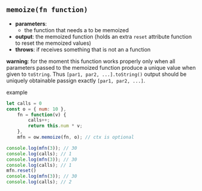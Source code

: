 ## `memoize(fn function)`  
- **parameters**:
    - the function that needs a to be memoized
- **output**: the memoized function (holds an extra `reset` attribute function to reset the memoized values)
- **throws**: if receives something that is not an a function

**warning**: for the moment this function works properly only when all parameters passed to the memoized function produce a unique value when given to `toString`. Thus `[par1, par2, ...].toString()` output should be uniquely obtainable passign exactly `[par1, par2, ...]`.

example  

``` js  
let calls = 0
const o = { num: 10 },
    fn = function(v) {
        calls++;
        return this.num * v;
    },
    mfn = ow.memoize(fn, o); // ctx is optional

console.log(mfn(3)); // 30
console.log(calls); // 1
console.log(mfn(3)); // 30
console.log(calls); // 1
mfn.reset()
console.log(mfn(3)); // 30
console.log(calls); // 2
```